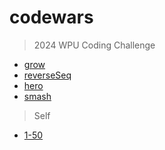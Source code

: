 # codewars

> 2024 WPU Coding Challenge
- [grow](https://github.com/fhasnur/codewars/blob/main/2024-wpu-coding-challenge/1-grow.js)
- [reverseSeq](https://github.com/fhasnur/codewars/blob/main/2024-wpu-coding-challenge/2-reverseSeq.js)
-  [hero](https://github.com/fhasnur/codewars/blob/main/2024-wpu-coding-challenge/3-hero.js)
-  [smash](https://github.com/fhasnur/codewars/blob/main/2024-wpu-coding-challenge/4-smash.js)
> Self
- [1-50](https://github.com/fhasnur/codewars/tree/main/self/1-50)
